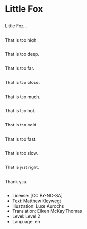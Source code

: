 # Little Fox

##
Little Fox...

##
That is too high.

##
That is too deep.

##
That is too far.

##
That is too close.

##
That is too much.

##
That is too hot.

##
That is too cold.

##
That is too fast.

##
That is too slow.

##
That is just right.

##
Thank you.

##
* License: [CC BY-NC-SA]
* Text: Matthew Kleywegt
* Illustration: Luce Aurochs
* Translation: Eileen McKay Thomas
* Level: Level 2
* Language: en
